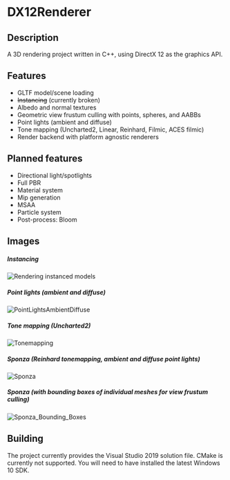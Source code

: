 # DX12Renderer
## Description
A 3D rendering project written in C++, using DirectX 12 as the graphics API.

## Features
- GLTF model/scene loading
- ~~Instancing~~ (currently broken)
- Albedo and normal textures
- Geometric view frustum culling with points, spheres, and AABBs
- Point lights (ambient and diffuse)
- Tone mapping (Uncharted2, Linear, Reinhard, Filmic, ACES filmic)
- Render backend with platform agnostic renderers

## Planned features
- Directional light/spotlights
- Full PBR
- Material system
- Mip generation
- MSAA
- Particle system
- Post-process: Bloom

## Images
##### Instancing
![Rendering instanced models](https://user-images.githubusercontent.com/34250026/173068461-ad322038-f782-4ab7-a98d-2fb115ddfd78.png)

##### Point lights (ambient and diffuse)
![PointLightsAmbientDiffuse](https://user-images.githubusercontent.com/34250026/173195505-a01fbea1-0427-4e13-910f-60f886b4678b.png)

##### Tone mapping (Uncharted2)
![Tonemapping](https://user-images.githubusercontent.com/34250026/182204514-52543369-4537-464a-8929-8b68596bbd3a.png)

##### Sponza (Reinhard tonemapping, ambient and diffuse point lights)
![Sponza](https://user-images.githubusercontent.com/34250026/187080988-e7179a6e-4b41-42ec-ac40-00640270c7bc.png)

##### Sponza (with bounding boxes of individual meshes for view frustum culling)
![Sponza_Bounding_Boxes](https://user-images.githubusercontent.com/34250026/187080993-3966b143-f44c-4148-b451-e3560f8e7d28.png)

## Building
The project currently provides the Visual Studio 2019 solution file. CMake is currently not supported. You will need to have installed the latest Windows 10 SDK.
